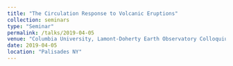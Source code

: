 ```yaml
---
title: "The Circulation Response to Volcanic Eruptions"
collection: seminars
type: "Seminar"
permalink: /talks/2019-04-05
venue: "Columbia University, Lamont-Doherty Earth Observatory Colloquium"
date: 2019-04-05
location: "Palisades NY"
---
```


